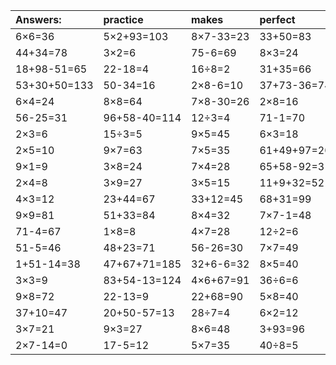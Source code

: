 | Answers: | practice | makes | perfect | ! |
| :--- | :--- | :--- | :--- | :--- |
| 6×6=36 | 5×2+93=103 | 8×7-33=23 | 33+50=83 | 4×2+94=102 | 
| 44+34=78 | 3×2=6 | 75-6=69 | 8×3=24 | 70-47=23 | 
| 18+98-51=65 | 22-18=4 | 16÷8=2 | 31+35=66 | 56-25=31 | 
| 53+30+50=133 | 50-34=16 | 2×8-6=10 | 37+73-36=74 | 8×2+7=23 | 
| 6×4=24 | 8×8=64 | 7×8-30=26 | 2×8=16 | 57+11=68 | 
| 56-25=31 | 96+58-40=114 | 12÷3=4 | 71-1=70 | 60+29-38=51 | 
| 2×3=6 | 15÷3=5 | 9×5=45 | 6×3=18 | 7×8=56 | 
| 2×5=10 | 9×7=63 | 7×5=35 | 61+49+97=207 | 18÷2=9 | 
| 9×1=9 | 3×8=24 | 7×4=28 | 65+58-92=31 | 5×9=45 | 
| 2×4=8 | 3×9=27 | 3×5=15 | 11+9+32=52 | 6×5=30 | 
| 4×3=12 | 23+44=67 | 33+12=45 | 68+31=99 | 5×5-11=14 | 
| 9×9=81 | 51+33=84 | 8×4=32 | 7×7-1=48 | 7×6=42 | 
| 71-4=67 | 1×8=8 | 4×7=28 | 12÷2=6 | 6+66+62=134 | 
| 51-5=46 | 48+23=71 | 56-26=30 | 7×7=49 | 6×9=54 | 
| 1+51-14=38 | 47+67+71=185 | 32+6-6=32 | 8×5=40 | 6×8=48 | 
| 3×3=9 | 83+54-13=124 | 4×6+67=91 | 36÷6=6 | 1×6=6 | 
| 9×8=72 | 22-13=9 | 22+68=90 | 5×8=40 | 20+23=43 | 
| 37+10=47 | 20+50-57=13 | 28÷7=4 | 6×2=12 | 45÷5=9 | 
| 3×7=21 | 9×3=27 | 8×6=48 | 3+93=96 | 14+50-17=47 | 
| 2×7-14=0 | 17-5=12 | 5×7=35 | 40÷8=5 | 94-12=82 | 
